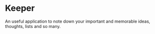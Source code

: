 # Keeper
An useful application to note down your important and memorable ideas, thoughts, lists and so many.
